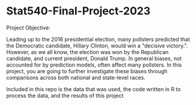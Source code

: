 # Stat540-Final-Project-2023
Project Objective: 

Leading up to the 2016 presidential election, many pollsters predicted that the Democratic candidate, Hillary Clinton, would win a "decisive victory.". However, as we all know, the election was won by the Republican candidate, and current president, Donald Trump. In general biases, not accounted for by prediction models, often affect many pollsters. In this project, you are going to further investigate these biases through comparisons across both national and state-level races.

Included in this repo is the data that was used, the code written in R to process the data, and the results of this project
